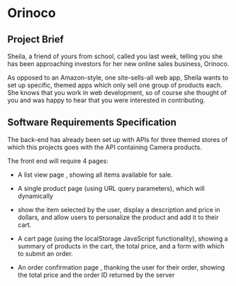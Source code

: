 <html lang="en">
<head></head>
<body>
<h1>Orinoco</h1>
<h2>Project Brief</h2>
<p>Sheila, a friend of yours from school, called you last week, telling you she has been approaching investors for her new online sales business, Orinoco.</p>
<p>As opposed to an Amazon-style, one site-sells-all web app, Sheila wants to set up specific, themed apps which only sell one group of products each. She knows that you work in web development, so of course she thought of you and was happy to hear that you were interested in contributing.</p>

<h2>Software Requirements Specification</h2>
<p>The back-end has already been set up with APIs for three themed stores of which this projects goes with the API containing Camera products.</p>

<p>The front end will require 4 pages:</p>

<ul>
    <li><p>A list view page , showing all items available for sale.</p></li>
    <li><p>A single product page (using URL query parameters), which will dynamically</p></li>
    <li><p>show the item selected by the user, display a description and price in dollars, and allow users to personalize the product and add it to their cart.</p></li>
    <li><p>A cart page (using the localStorage JavaScript functionality), showing a summary of products in the cart, the total price, and a form with which to submit an order.</p></li>
    <li><p>An order confirmation page , thanking the user for their order, showing the total price and the order ID returned by the server</p></li>
</ul>
  
